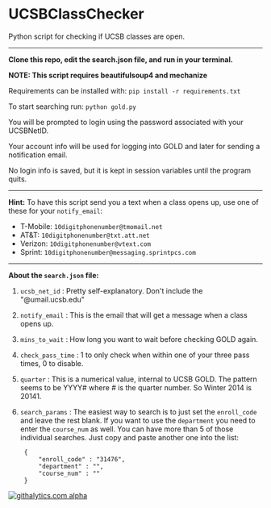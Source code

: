 UCSBClassChecker
================

Python script for checking if UCSB classes are open.

---

**Clone this repo, edit the search.json file, and run in your terminal.**

**NOTE:  This script requires beautifulsoup4 and mechanize**

Requirements can be installed with:  `pip install -r requirements.txt`

To start searching run: `python gold.py`
  
  
  
You will be prompted to login using the password associated with your UCSBNetID.

Your account info will be used for logging into GOLD and later for sending a notification email.

No login info is saved, but it is kept in session variables until the program quits.


---
  
**Hint:**
To have this script send you a text when a class opens up, use one of these for your `notify_email`:

* T-Mobile: `10digitphonenumber@tmomail.net`
* AT&T:  `10digitphonenumber@txt.att.net`
* Verizon: `10digitphonenumber@vtext.com`
* Sprint: `10digitphonenumber@messaging.sprintpcs.com`

---    
  
**About the `search.json` file:**

1. `ucsb_net_id` : Pretty self-explanatory. Don't include the "@umail.ucsb.edu"  

2. `notify_email` : This is the email that will get a message when a class opens up.  

3. `mins_to_wait` : How long you want to wait before checking GOLD again.  

4. `check_pass_time` : 1 to only check when within one of your three pass times, 0 to disable. 

5. `quarter` : This is a numerical value, internal to UCSB GOLD. The pattern seems to be YYYY# where # is the quarter number. So Winter 2014 is 20141.  

6. `search_params` : The easiest way to search is to just set the `enroll_code` and leave the rest blank. If you want to use the `department` you need to enter the `course_num` as well. You can have more than 5 of those individual searches. Just copy and paste another one into the list:
  
        {  
            "enroll_code" : "31476",  
            "department" : "",   
            "course_num" : ""  
        }  

[![githalytics.com alpha](https://cruel-carlota.pagodabox.com/30f2235cab60b1b9f33e8ff546b33641 "githalytics.com")](http://githalytics.com/nando1/UCSBClassChecker)
